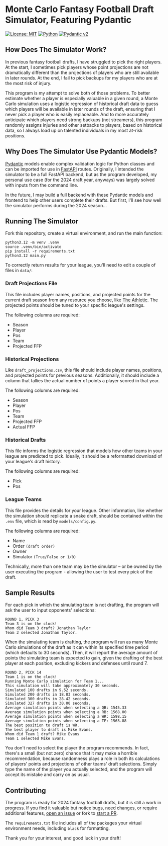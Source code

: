 # Monte Carlo Fantasy Football Draft Simulator, Featuring Pydantic

[![License: MIT](https://img.shields.io/badge/License-MIT-yellow.svg)](https://opensource.org/licenses/MIT)
[![Python](https://img.shields.io/badge/python-3.12-blue.svg)](https://www.python.org/downloads/release/python-3120/)
[![Pydantic v2](https://img.shields.io/endpoint?url=https://raw.githubusercontent.com/pydantic/pydantic/5697b1e4c4a9790ece607654e6c02a160620c7e1/docs/badge/v2.json)](https://pydantic.dev)

## How Does The Simulator Work?

In previous fantasy football drafts, I have struggled to pick the right players. At the start, I sometimes pick players whose point projections are not dramatically different than the projections of players who are still available in later rounds. At the end, I fail to pick backups for my players who are at the most risk of injury.

This program is my attempt to solve both of those problems. To better estimate whether a player is especially valuable in a given round, a Monte Carlo simulation uses a logistic regression of historical draft data to guess which players will be available in later rounds of the draft, ensuring that I never pick a player who is easily replaceable. And to more accurately anticipate which players need strong backups (not streamers), this program randomly assigns injuries and other setbacks to players, based on historical data, so I always load up on talented individuals in my most at-risk positions.

## Why Does The Simulator Use Pydantic Models?

[Pydantic](https://docs.pydantic.dev/latest/) models enable complex validation logic for Python classes and can be imported for use in [FastAPI](https://fastapi.tiangolo.com/) routes. Originally, I intended the simulator to be a full FastAPI backend, but as the program developed, my personal use case (for the 2024 draft year, anyways) was largely solved with inputs from the command line.

In the future, I may build a full backend with these Pydantic models and frontend to help other users complete their drafts. But first, I'll see how well the simulator performs during the 2024 season...

## Running The Simulator

Fork this repository, create a virtual environment, and run the main function:

```console
python3.12 -m venv .venv
source .venv/bin/activate
pip install -r requirements.txt
python3.12 main.py
```

To correctly return results for your league, you'll need to edit a couple of files in `data/`:

### Draft Projections File

This file includes player names, positions, and projected points for the current draft season from any resource you choose, like [The Athletic](https://www.nytimes.com/athletic/5475262/2024/05/29/2024-fantasy-football-cheat-sheet-generator-customizable-rankings-and-projections-tool/). The projected points should be tuned to your specific league's settings.

The following columns are required:

- Season
- Player
- Pos
- Team
- Projected FFP

### Historical Projections

Like `draft_projections.csv`, this file should include player names, positions, and projected points for previous seasons. Additionally, it should include a column that tallies the actual number of points a player scored in that year.

The following columns are required:

- Season
- Player
- Pos
- Team
- Projected FFP
- Actual FFP

### Historical Drafts

This file informs the logistic regression that models how other teams in your league are predicted to pick. Ideally, it should be a reformatted download of your league's draft history.

The following columns are required:

- Pick
- Pos

### League Teams

This file provides the details for your league. Other information, like whether the simulation should replicate a snake draft, should be contained within the `.env` file, which is read by `models/config.py`.

The following columns are required:

- Name
- Order `(draft order)`
- Owner
- Simulator `(True/False or 1/0)`

Technically, more than one team may be the simulator – or be owned by the user executing the program - allowing the user to test every pick of the draft.

## Sample Results

For each pick in which the simulating team is not drafting, the program will ask the user to input opponents' selections:

```console
ROUND 1, PICK 3
Team 3 is on the clock!
Whom did Team 3 draft? Jonathan Taylor
Team 3 selected Jonathan Taylor.
```

When the simulating team is drafting, the program will run as many Monte Carlo simulations of the draft as it can within its specified time period (which defaults to 30 seconds). Then, it will report the average amount of points the simulating team is expected to gain, given the drafting of the best player at each position, excluding kickers and defenses until round 7.

```console
ROUND 2, PICK 14
Team 1 is on the clock!
Running Monte Carlo simulation for Team 1...
This simulation will take approximately 30 seconds.
Simulated 100 drafts in 9.52 seconds.
Simulated 200 drafts in 18.83 seconds.
Simulated 300 drafts in 28.42 seconds.
Simulated 327 drafts in 30.00 seconds.
Average simulation points when selecting a QB: 1545.33
Average simulation points when selecting a RB: 1568.00
Average simulation points when selecting a WR: 1598.15
Average simulation points when selecting a TE: 1563.88
The best position to draft is WR.
The best player to draft is Mike Evans.
Whom did Team 1 draft? Mike Evans
Team 1 selected Mike Evans.
```

You don't need to select the player the program recommends. In fact, there's a small (but not zero) chance that it may make a horrible recommendation, because randomness plays a role in both its calculations of players' points and projections of other teams' draft selections. Simply type the name of the player you actually selected, and the program will accept its mistake and carry on as usual.

## Contributing

The program is ready for 2024 fantasy football drafts, but it is still a work in progress. If you find it valuable but notice bugs, need changes, or require additional features, [open an issue](https://github.com/joewlos/activitypubdantic/issues) or fork to [start a PR](https://github.com/joewlos/activitypubdantic/pulls).

The `requirements.txt` file includes all of the packages your virtual environment needs, including `black` for formatting.

Thank you for your interest, and good luck in your draft!
